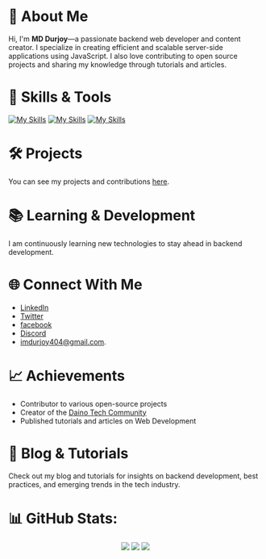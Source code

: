 # 👋 About Me

Hi, I'm **MD Durjoy**—a passionate backend web developer and content creator. I specialize in creating efficient and scalable server-side applications using JavaScript. I also love contributing to open source projects and sharing my knowledge through tutorials and articles.

# 🔧 Skills & Tools

[![My Skills](https://skillicons.dev/icons?i=html,css,js,ts,tailwindcss,react&perline=3)](https://skillicons.dev)
[![My Skills](https://skillicons.dev/icons?i=nodejs,deno,firebase,mongodb,express,graphql&perline=3)](https://skillicons.dev)
[![My Skills](https://skillicons.dev/icons?i=postman,npm,yarn,vercel,aws,vscode&perline=3)](https://skillicons.dev)

# 🛠️ Projects

You can see my projects and contributions [here](https://github.com/yourusername?tab=repositories).

# 📚 Learning & Development

I am continuously learning new technologies to stay ahead in backend development.

# 🌐 Connect With Me

- [LinkedIn](https://www.linkedin.com/in/notdurjoy)
- [Twitter](https://x.com/notdurjoy)
- [facebook](https://www.facebook.com/notdurjoy/)
- [Discord](https://discord.gg/aufjDvMEad)
- [imdurjoy404@gmail.com](imdurjoy404@gmail.com).
# 📈 Achievements

- Contributor to various open-source projects
- Creator of the [Daino Tech Community](https://discord.gg/aufjDvMEad)
- Published tutorials and articles on Web Development

# 📝 Blog & Tutorials

Check out my blog and tutorials for insights on backend development, best practices, and emerging trends in the tech industry.



# 📊 GitHub Stats:
<p align="center">
  <img src="https://github-readme-stats.vercel.app/api?username=not-durjoy&theme=dark&hide_border=true&include_all_commits=false&count_private=false" />
  <img src="https://github-readme-streak-stats.herokuapp.com/?user=not-durjoy&theme=dark&hide_border=true" />
  <img src="https://github-readme-stats.vercel.app/api/top-langs/?username=not-durjoy&theme=dark&hide_border=true&include_all_commits=false&count_private=false&layout=compact" />
</p>

